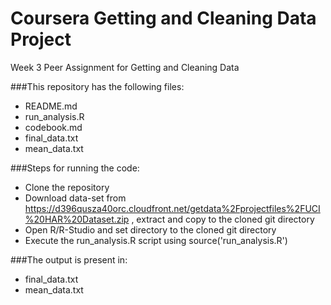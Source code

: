# Coursera Getting and Cleaning Data Project
Week 3 Peer Assignment for Getting and Cleaning Data

###This repository has the following files:
* README.md
* run_analysis.R
* codebook.md
* final_data.txt
* mean_data.txt

###Steps for running the code:
* Clone the repository
* Download data-set from https://d396qusza40orc.cloudfront.net/getdata%2Fprojectfiles%2FUCI%20HAR%20Dataset.zip , extract and copy to the cloned git directory
* Open R/R-Studio and set directory to the cloned git directory
* Execute the run_analysis.R script using source('run_analysis.R')

###The output is present in:
* final_data.txt
* mean_data.txt
